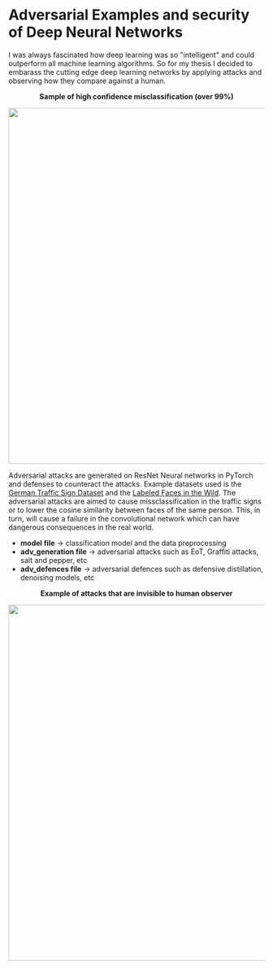 # Adversarial Examples and security of Deep Neural Networks

I was always fascinated how deep learning was so "intelligent" and could outperform all machine learning algorithms. So for my thesis I decided to embarass the cutting edge deep learning networks by applying attacks and observing how they compare against a human.

<p align="center"><b> Sample of high confidence misclassification (over 99%) </b></p>
<p align="center">
  <img src="https://github.com/KKarrasKallidromitis/Adversarial-Examples-on-Neural-Networks/blob/master/misclassification_sample.png" width="700">
</p>

Adversarial attacks are generated on ResNet Neural networks in PyTorch and defenses to counteract the attacks. Example datasets used is the [German Traffic Sign Dataset](http://benchmark.ini.rub.de/?section=gtsrb&subsection=dataset) and the [Labeled Faces in the Wild](http://vis-www.cs.umass.edu/lfw/). The adversarial attacks are aimed to cause missclassification in the traffic signs or to lower the cosine similarity between faces of the same person. This, in turn, will cause a failure in the convolutional network which can have dangerous consequences in the real world.

*  **model file** -> classification model and the data preprocessing
*  **adv_generation file** -> adversarial attacks such as EoT, Graffiti attacks, salt and pepper, etc
*  **adv_defences file** -> adversarial defences such as defensive distillation, denoising models, etc

<p align="center"><b> Example of attacks that are invisible to human observer </b></p>
<p align="center">
  <img src="https://github.com/KKarrasKallidromitis/Adversarial-Examples-on-Neural-Networks/blob/master/invisgauss.PNG" width="700">
</p>
